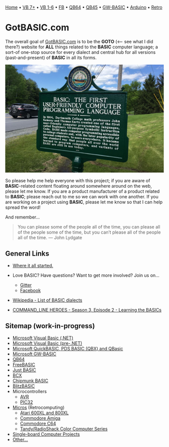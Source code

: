 [Home](https://gotbasic.com) • [VB 7+](vb.md) • [VB 1-6](vb6.md) • [FB](freebasic.md) • [QB64](qb64.md) • [QB45](qb.md) • [GW-BASIC](gw-basic.md) • [Arduino](avr.md) • [Retro](micros.md)

# GotBASIC.com

The overall goal of [GotBASIC.com](https://gotBASIC.com) is to be the **GOTO** (<-- see what I did there?) website for __**ALL**__ things related to the **BASIC** computer language; a sort-of  one-stop source for every dialect and central hub for all versions (past-and-present) of **BASIC** in all its forms.

[![BASIC Historical Marker](images/historical_marker.jpg)](https://granitegeek.concordmonitor.com/2019/06/11/finally-a-historical-marker-that-talks-about-something-important/)

So please help me help everyone with this project; if you are aware of **BASIC**-related content floating around somewhere around on the web, please let me know.  If you are a product manufacturer of a product related to **BASIC**; please reach out to me so we can work with one another.  If you are working on a project using **BASIC**, please let me know so that I can help spread the word!

And remember...

> You can please some of the people all of the time, you can please all of the people some of the time, but you can’t please all of the people all of the time. ― John Lydgate

## General Links

- [Where it all started.](https://www.dartmouth.edu/basicfifty/basicmanual_1964.pdf)

- Love BASIC? Have questions?  Want to get more involved?  Join us on...
  - [Gitter](https://gitter.im/GotBASIC/community)
  - [Facebook](https://www.facebook.com/groups/gotbasic)
- [Wikipedia - List of BASIC dialects](https://en.wikipedia.org/wiki/List_of_BASIC_dialects)
- [COMMAND_LINE HEROES - Season 3, Episode 2 - Learning the BASICs](https://www.redhat.com/en/command-line-heroes/season-3/learning-the-basics)  

## Sitemap (work-in-progress)

- [Microsoft Visual Basic (.NET)](vb.md)
- [Microsoft Visual Basic (pre-.NET)](vb6.md)
- [Microsoft QuickBASIC, PDS BASIC (QBX) and QBasic](qb.md)
- [Microsoft GW-BASIC](gw-basic.md)
- [QB64](qb64.md)
- [FreeBASIC](freebasic.md)
- [Just BASIC](justbasic.md)
- [BCX](bcx.md)
- [Chipmunk BASIC](chipmunk.md)
- [BlitzBASIC](blitz.md)
- Microcontrollers
  - [AVR](avr.md)
  - [PIC32](pic32.md)
- [Micros](micros.md) (Retrocomputing)
  - [Atari 600XL and 800XL](atari.md)
  - [Commodore Amiga](amiga.md)
  - [Commodore C64](c64.md)
  - [Tandy/RadioShack Color Computer Series](coco.md)
- [Single-board Computer Projects](SingleBoard.md)
- [Other...](other.md)
